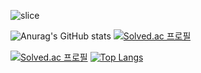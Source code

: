 ![slice](https://capsule-render.vercel.app/api?type=slice&color=auto&height=200&text=YUN%20YOUNG%20YEE&fontSize=60&fontAlign=70&rotate=13&fontAlignY=25&desc=Still%20Learning%20Developer&descAlign=85&descAlignY=44)

![Anurag's GitHub stats](https://github-readme-stats.vercel.app/api?username=yunyoungyee&show_icons=true&theme=buefy) 
[![Solved.ac
프로필](http://mazassumnida.wtf/api/v2/generate_badge?boj=ERIC3725)](https://solved.ac/eric3725)

[![Solved.ac
프로필](http://mazassumnida.wtf/api/v2/generate_badge?boj=strawJI)](https://solved.ac/strawji)
[![Top Langs](https://github-readme-stats.vercel.app/api/top-langs/?username=anuraghazra&layout=compact)](https://github.com/anuraghazra/github-readme-stats)

